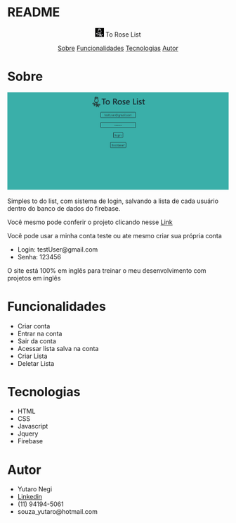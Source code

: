 # README

<p align="center"><img style = " -webkit-filter: invert(100%); filter: invert(100%);" src="./IMG/logo.png" width=20px> To Rose List </p>

<p align="center"> 
    <a href="#sobre">Sobre</a>
    <a href="#funcionalidades">Funcionalidades</a>
    <a href="#tecnologias">Tecnologias</a>
    <a href="#Autor">Autor</a>
 </p>

 # Sobre
 <img src="./IMG/GifForGit.gif" >

 <p>Simples to do list, com sistema de login, salvando a lista de cada usuário dentro do banco de dados do firebase.</p>
 <p>Você mesmo pode conferir o projeto clicando nesse <a href="https://yutaronegi.github.io/toRoseList/">Link</a></p>
 <p>Você pode usar a minha conta teste ou ate mesmo criar sua própria conta</p>
    <ul>
    <li>Login: testUser@gmail.com</li>
    <li>Senha: 123456</li>
 </ul>

 <p>O site está 100% em inglês para treinar o meu desenvolvimento com projetos em inglês</p>

 # Funcionalidades 
<ul>
    <li>Criar conta</li>
    <li>Entrar na conta</li>
    <li>Sair da conta</li>
    <li>Acessar lista salva na conta</li>
    <li>Criar Lista</li>
    <li>Deletar Lista</li>
 </ul>

 # Tecnologias
 <ul>
    <li>HTML</li>
    <li>CSS</li>
    <li>Javascript</li>
    <li>Jquery</li>
    <li>Firebase</li>
 </ul>

 # Autor

 <ul>
    <li>Yutaro Negi</li>
    <li><a href="https://www.linkedin.com/in/yutaronegi/">Linkedin</a></li>
    <li>(11) 94194-5061</li>
    <li>souza_yutaro@hotmail.com</li>
 </ul>

